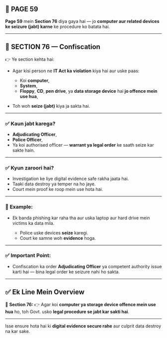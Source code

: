 ## 📄 **PAGE 59**

**Page 59** mein **Section 76** diya gaya hai — jo **computer aur related devices ke seizure (jabt) karne** ke procedure ko batata hai.

---

## 🔹 **SECTION 76 — Confiscation**

👉 Ye section kehta hai:

* Agar kisi person ne **IT Act ka violation** kiya hai aur uske paas:

  * Koi **computer**,
  * **System**,
  * **Floppy**, **CD**, **pen drive**, ya **data storage device** hai **jo offence mein use hua**,
* Toh woh **seize (jabt)** kiya ja sakta hai.

---

### ✅ **Kaun jabt karega?**

* **Adjudicating Officer**,
* **Police Officer**,
* Ya koi authorised officer — **warrant ya legal order** ke saath seize kar sakte hain.

---

### ✅ **Kyun zaroori hai?**

* Investigation ke liye digital evidence safe rakha jaata hai.
* Taaki data destroy ya temper na ho jaye.
* Court mein proof ke roop mein use hota hai.

---

### 🧩 **Example:**

* Ek banda phishing kar raha tha aur uska laptop aur hard drive mein victims ka data mila.

  * Police uske devices **seize** karegi.
  * Court ke samne woh **evidence** hoga.

---

### ✅ **Important Point:**

* Confiscation ka order **Adjudicating Officer** ya competent authority issue karti hai — bina legal order ke seizure nahi ho sakta.

---

## ✅ **Ek Line Mein Overview**

📌 **Section 76:**
👉 Agar koi **computer ya storage device offence mein use hua** ho, toh Govt. usko **legal procedure se jabt kar sakti hai**.

---

Isse ensure hota hai ki **digital evidence secure rahe** aur culprit data destroy na kar sake.
